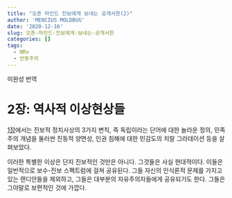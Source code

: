 ```yaml
---
title: "오픈 마인드 진보에게 보내는 공개서한(2)"
author: 'MENCIUS MOLDBUG'
date: '2020-12-16'
slug: 오픈-마인드-진보에게-보내는-공개서한
categories: []
tags:
  - NRx
  - 반동주의
---
```

미완성 번역

# 2장: 역사적 이상현상들

[1장](https://www.lvmb.xyz/post/2020-12-16-%EC%98%A4%ED%94%88/)에서는 진보적 정치사상의 3가지 변칙, 즉 독립이라는 단어에 대한 놀라운 정의, 민족주의 개념을 둘러싼 진동적 양면성, 인권 침해에 대한 민감도의 치랄 그라데이션 등을 살펴보았다.

이러한 특별한 이상은 단지 진보적인 것만은 아니다. 그것들은 사실 현대적이다. 이들은 일반적으로 보수-진보 스펙트럼에 걸쳐 공유된다. 그들 자신의 인식론적 문제를 가지고 있는 랜디안들을 제외하고, 그들은 대부분의 자유주의자들에게 공유되기도 한다. 그들은 그야말로 보편적인 것에 가깝다.